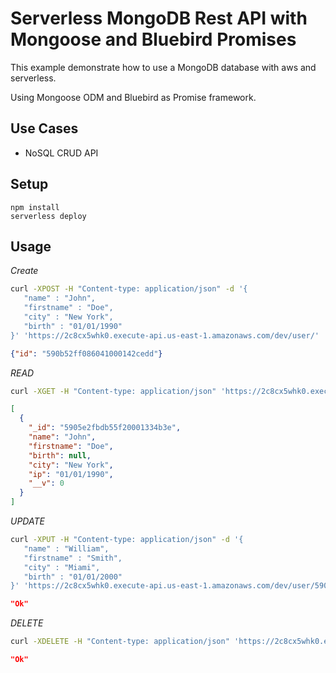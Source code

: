 # Serverless MongoDB Rest API with Mongoose and Bluebird Promises

This example demonstrate how to use a MongoDB database with aws and serverless.

Using Mongoose ODM and Bluebird as Promise framework. 

## Use Cases

- NoSQL CRUD API

## Setup

```
npm install
serverless deploy
```

## Usage

*Create*

```bash
curl -XPOST -H "Content-type: application/json" -d '{ 
   "name" : "John",
   "firstname" : "Doe",
   "city" : "New York",
   "birth" : "01/01/1990"
}' 'https://2c8cx5whk0.execute-api.us-east-1.amazonaws.com/dev/user/'
```
```json
{"id": "590b52ff086041000142cedd"}
```

*READ*

```bash
curl -XGET -H "Content-type: application/json" 'https://2c8cx5whk0.execute-api.us-east-1.amazonaws.com/dev/user/590b52ff086041000142cedd'
```
```json
[
  {
    "_id": "5905e2fbdb55f20001334b3e",
    "name": "John",
    "firstname": "Doe",
    "birth": null,
    "city": "New York",
    "ip": "01/01/1990",
    "__v": 0
  }
]
```

*UPDATE*

```bash
curl -XPUT -H "Content-type: application/json" -d '{ 
   "name" : "William",
   "firstname" : "Smith",
   "city" : "Miami",
   "birth" : "01/01/2000"
}' 'https://2c8cx5whk0.execute-api.us-east-1.amazonaws.com/dev/user/590b52ff086041000142cedd'
```
```json
"Ok"
```

*DELETE*

```bash
curl -XDELETE -H "Content-type: application/json" 'https://2c8cx5whk0.execute-api.us-east-1.amazonaws.com/dev/user/590b52ff086041000142cedd'
```

```json
"Ok"
```